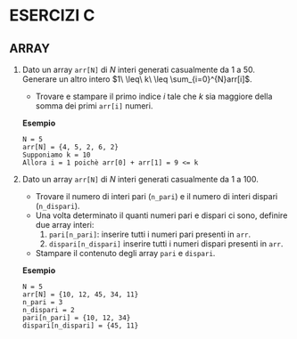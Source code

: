 # ESERCIZI C

## ARRAY

1. Dato un array `arr[N]` di $N$ interi generati casualmente da $1$ a $50$. Generare un altro intero $1\ \leq\ k\ \leq \sum_{i=0}^{N}arr[i]$.
    - Trovare e stampare il primo indice $i$ tale che $k$ sia maggiore della somma dei primi `arr[i]` numeri.
    
    **Esempio**

    ```
    N = 5
    arr[N] = {4, 5, 2, 6, 2}
    Supponiamo k = 10
    Allora i = 1 poichè arr[0] + arr[1] = 9 <= k
    ```

2. Dato un array `arr[N]` di $N$ interi generati casualmente da $1$ a $100$.
    - Trovare il numero di interi pari (`n_pari`) e il numero di interi dispari (`n_dispari`). 
    - Una volta determinato il quanti numeri pari e dispari ci sono, definire due array interi:
        1. `pari[n_pari]`: inserire tutti i numeri pari presenti in `arr`.
        2. `dispari[n_dispari]` inserire tutti i numeri dispari presenti in `arr`.
    - Stampare il contenuto degli array `pari` e `dispari`.
  
    **Esempio**

    ```
    N = 5
    arr[N] = {10, 12, 45, 34, 11}
    n_pari = 3
    n_dispari = 2
    pari[n_pari] = {10, 12, 34}
    dispari[n_dispari] = {45, 11}
    ```
 
